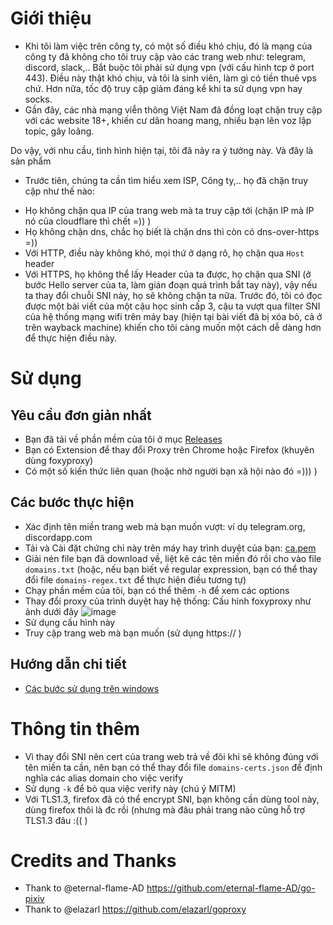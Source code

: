 # Giới thiệu
- Khi tôi làm việc trên công ty, có một số điều khó chịu, đó là mạng của công ty đã không cho tôi truy cập vào các trang web như: telegram, discord, slack,.. Bắt buộc tôi phải sử dụng vpn (với cấu hình tcp ở port 443). Điều này thật khó chịu, và tôi là sinh viên, làm gì có tiền thuê vps chứ.
Hơn nữa, tốc độ truy cập giảm đáng kể khi ta sử dụng vpn hay socks.
- Gần đây, các nhà mạng viễn thông Việt Nam đã đồng loạt chặn truy cập với các website 18+, khiến cư dân hoang mang, nhiều bạn lên voz lập topic, gây loãng.

Do vậy, với nhu cầu, tình hình hiện tại, tôi đã nảy ra ý tưởng này. Và đây là sản phẩm
- Trước tiên, chúng ta cần tìm hiểu xem ISP, Công ty,.. họ đã chặn truy cập như thế nào:
 * Họ không chặn qua IP của trang web mà ta truy cập tới (chặn IP mà IP nó của cloudflare thì chết =)) )
 * Họ không chặn dns, chắc họ biết là chặn dns thì còn có dns-over-https =))
 * Với HTTP, điều này không khó, mọi thứ ở dạng rõ, họ chặn qua `Host` header
 * Với HTTPS, họ không thể lấy Header của ta được, họ chặn qua SNI (ở bước Hello server của ta, làm gián đoạn quá trình bắt tay này), vậy nếu ta thay đổi chuỗi SNI này, họ sẽ không chặn ta nữa. Trước đó, tôi có đọc được một bài viết của một cậu học sinh cấp 3, cậu ta vượt qua filter SNI của hệ thống mạng wifi trên máy bay (hiện tại bài viết đã bị xóa bỏ, cả ở trên wayback machine) khiến cho tôi càng muốn một cách dễ dàng hơn để thực hiện điều này.

# Sử dụng
## Yêu cầu đơn giản nhất
- Bạn đã tải về phần mềm của tôi ở mục [Releases](https://github.com/vinhjaxt/go-fasthttp-sniproxy/releases)
- Bạn có Extension để thay đổi Proxy trên Chrome hoặc Firefox (khuyên dùng foxyproxy)
- Có một số kiến thức liên quan (hoặc nhờ người bạn xã hội nào đó =))) )
## Các bước thực hiện
- Xác định tên miền trang web mà bạn muốn vượt: ví dụ telegram.org, discordapp.com
- Tải và Cài đặt chứng chỉ này trên máy hay trình duyệt của bạn: [ca.pem](https://raw.githubusercontent.com/vinhjaxt/go-fasthttp-sniproxy/master/ca.pem)
- Giải nén file bạn đã download về, liệt kê các tên miền đó rồi cho vào file `domains.txt` (hoặc, nếu bạn biết về regular expression, bạn có thể thay đổi file `domains-regex.txt` để thực hiện điều tương tự)
- Chạy phần mềm của tôi, bạn có thể thêm `-h` để xem các options
- Thay đổi proxy của trình duyệt hay hệ thống: Cấu hình foxyproxy như ảnh dưới đây
![image](https://user-images.githubusercontent.com/8877695/69479251-c040a280-0e2d-11ea-9564-f8cd757c1879.png)
- Sử dụng cấu hình này
- Truy cập trang web mà bạn muốn (sử dụng https:// )
## Hướng dẫn chi tiết
- [Các bước sử dụng trên windows](https://github.com/vinhjaxt/go-fasthttp-sniproxy/issues/1)

# Thông tin thêm
- Vì thay đổi SNI nên cert của trang web trả về đôi khi sẽ không đúng với tên miền ta cần, nên bạn có thể thay đổi file `domains-certs.json` để định nghĩa các alias domain cho việc verify
- Sử dụng `-k` để bỏ qua việc verify này (chú ý MITM)
- Với TLS1.3, firefox đã có thể encrypt SNI, bạn không cần dùng tool này, dùng firefox thôi là đc rồi (nhưng mà đâu phải trang nào cũng hỗ trợ TLS1.3 đâu :(( )

# Credits and Thanks
- Thank to @eternal-flame-AD https://github.com/eternal-flame-AD/go-pixiv
- Thank to @elazarl https://github.com/elazarl/goproxy

